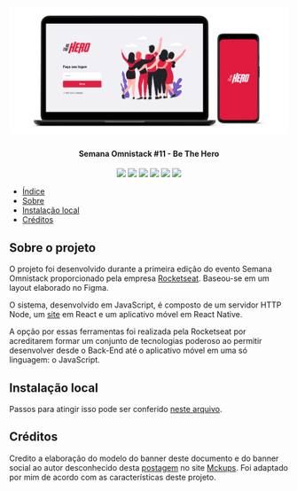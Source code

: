 <h1 align="center">
  <img alt="A imagem contém um notebook e um smartphone com telas da aplicação" title="Banner da aplicação Be The Hero" src="./assets/screenshots/banner.png" />
</h1>

<h4 align="center"> 
	Semana Omnistack #11 - Be The Hero
</h4>

<div align="center">
  <img src="https://img.shields.io/github/repo-size/marcel099/rs-so-11-be-the-hero.svg">
  <img src="https://img.shields.io/github/last-commit/marcel099/rs-so-11-be-the-hero.svg">
  <img src="https://img.shields.io/github/issues/marcel099/rs-so-11-be-the-hero.svg">
  <img src="https://img.shields.io/github/issues-closed/marcel099/rs-so-11-be-the-hero.svg">
  <img src="https://img.shields.io/github/license/marcel099/rs-so-11-be-the-hero.svg">
  <img src="https://img.shields.io/github/stars/marcel099/rs-so-11-be-the-hero.svg?style=social">
</div>

* [Índice](#índice)
* [Sobre](#sobre-o-projeto)
* [Instalação local](#instalação-local)
* [Créditos](#créditos)

## Sobre o projeto

O projeto foi desenvolvido durante a primeira edição do evento Semana Omnistack proporcionado pela empresa [Rocketseat](https://rocketseat.com.br/). Baseou-se em um layout elaborado no Figma.

O sistema, desenvolvido em JavaScript, é composto de um servidor HTTP Node, um [site](https://be-the-hero.marcel099.vercel.app/) em React e um aplicativo móvel em React Native.

A opção por essas ferramentas foi realizada pela Rocketseat por acreditarem formar um conjunto de tecnologias poderoso ao permitir desenvolver desde o Back-End até o aplicativo móvel em uma só linguagem: o JavaScript.

## Instalação local

Passos para atingir isso pode ser conferido <a href="./INSTALLATION.md">neste arquivo</a>.

## Créditos

Credito a elaboração do modelo do banner deste documento e do banner social ao autor desconhecido desta [postagem](https://mckups.com/pixel-4-and-pixelbook-go-mockup/) no site [Mckups](https://mckups.com). Foi adaptado por mim de acordo com as características deste projeto.
